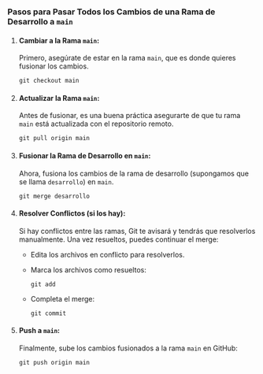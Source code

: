 <h3>Pasos para Pasar Todos los Cambios de una Rama de Desarrollo a <code>main</code></h3>

<ol>
  <li>
    <h4>Cambiar a la Rama <code>main</code>:</h4>
    <p>Primero, asegúrate de estar en la rama <code>main</code>, que es donde quieres fusionar los cambios.</p>
    <pre><code>git checkout main</code></pre>
  </li>
  <li>
    <h4>Actualizar la Rama <code>main</code>:</h4>
    <p>Antes de fusionar, es una buena práctica asegurarte de que tu rama <code>main</code> está actualizada con el repositorio remoto.</p>
    <pre><code>git pull origin main</code></pre>
  </li>
  <li>
    <h4>Fusionar la Rama de Desarrollo en <code>main</code>:</h4>
    <p>Ahora, fusiona los cambios de la rama de desarrollo (supongamos que se llama <code>desarrollo</code>) en <code>main</code>.</p>
    <pre><code>git merge desarrollo</code></pre>
  </li>
  <li>
    <h4>Resolver Conflictos (si los hay):</h4>
    <p>Si hay conflictos entre las ramas, Git te avisará y tendrás que resolverlos manualmente. Una vez resueltos, puedes continuar el merge:</p>
    <ul>
      <li><p>Edita los archivos en conflicto para resolverlos.</p></li>
      <li><p>Marca los archivos como resueltos:</p>
      <pre><code>git add <archivo-en-conflicto></code></pre></li>
      <li><p>Completa el merge:</p>
      <pre><code>git commit</code></pre></li>
    </ul>
  </li>
  <li>
    <h4>Push a <code>main</code>:</h4>
    <p>Finalmente, sube los cambios fusionados a la rama <code>main</code> en GitHub:</p>
    <pre><code>git push origin main</code></pre>
  </li>
</ol>
